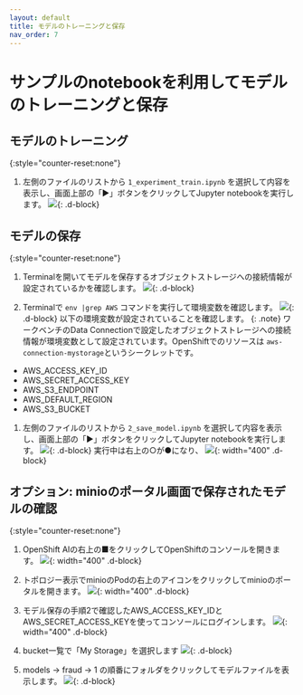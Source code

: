 ```yaml
---
layout: default
title: モデルのトレーニングと保存
nav_order: 7
---
```


# サンプルのnotebookを利用してモデルのトレーニングと保存



## モデルのトレーニング

{:style="counter-reset:none"}
1. 左側のファイルのリストから `1_experiment_train.ipynb` を選択して内容を表示し、画面上部の「▶️」ボタンをクリックしてJupyter notebookを実行します。
![](../../assets/oai_notebook_run_1.png){: .d-block}


## モデルの保存

{:style="counter-reset:none"}
1. Terminalを開いてモデルを保存するオブジェクトストレージへの接続情報が設定されているかを確認します。
![](../../assets/oai_notebook_open_terminal.png){: .d-block}


1. Terminalで `env |grep AWS` コマンドを実行して環境変数を確認します。
![](../../assets/oai_notebook_verify_envval.png){: .d-block}
以下の環境変数が設定されていることを確認します。
{: .note}
ワークベンチのData Connectionで設定したオブジェクトストレージへの接続情報が環境変数として設定されています。OpenShiftでのリソースは `aws-connection-mystorage`というシークレットです。
* AWS_ACCESS_KEY_ID
* AWS_SECRET_ACCESS_KEY
* AWS_S3_ENDPOINT
* AWS_DEFAULT_REGION
* AWS_S3_BUCKET



1. 左側のファイルのリストから `2_save_model.ipynb` を選択して内容を表示し、画面上部の「▶️」ボタンをクリックしてJupyter notebookを実行します。
![](../../assets/oai_notebook_run2.png){: .d-block}
実行中は右上の○が●になり、
![](../../assets/oai_notebook_run2_status.png){: width="400" .d-block}

## オプション: minioのポータル画面で保存されたモデルの確認
{:style="counter-reset:none"}
1. OpenShift AIの右上の■をクリックしてOpenShiftのコンソールを開きます。
![](../../assets/ocp_open_console.png){: width="400" .d-block}


1. トポロジー表示でminioのPodの右上のアイコンをクリックしてminioのポータルを開きます。
![](../../assets/ocp_open_minio_url.png){: width="400" .d-block}

1. モデル保存の手順2で確認したAWS_ACCESS_KEY_IDとAWS_SECRET_ACCESS_KEYを使ってコンソールにログインします。
![](../../assets/minio_login.png){: width="400" .d-block}

1. bucket一覧で「My Storage」を選択します
![](../../assets/minio_list_bucket.png){: .d-block}

1. models → fraud → 1 の順番にフォルダをクリックしてモデルファイルを表示します。
![](../../assets/minio_show_model.png){: .d-block}